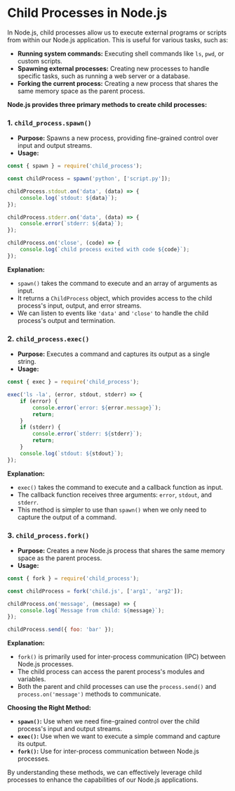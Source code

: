 # Child Processes in Node.js

In Node.js, child processes allow us to execute external programs or scripts from within our Node.js application. This is useful for various tasks, such as:

* **Running system commands:** Executing shell commands like `ls`, `pwd`, or custom scripts.
* **Spawning external processes:** Creating new processes to handle specific tasks, such as running a web server or a database.
* **Forking the current process:** Creating a new process that shares the same memory space as the parent process.

**Node.js provides three primary methods to create child processes:**

### 1. **`child_process.spawn()`**

* **Purpose:** Spawns a new process, providing fine-grained control over input and output streams.
* **Usage:**

```javascript
const { spawn } = require('child_process');

const childProcess = spawn('python', ['script.py']);

childProcess.stdout.on('data', (data) => {
    console.log(`stdout: ${data}`);
});

childProcess.stderr.on('data', (data) => {
    console.error(`stderr: ${data}`);
});

childProcess.on('close', (code) => {
    console.log(`child process exited with code ${code}`);
});
```

**Explanation:**

- `spawn()` takes the command to execute and an array of arguments as input.
- It returns a `ChildProcess` object, which provides access to the child process's input, output, and error streams.
- We can listen to events like `'data'` and `'close'` to handle the child process's output and termination.

### 2. **`child_process.exec()`**

* **Purpose:** Executes a command and captures its output as a single string.
* **Usage:**

```javascript
const { exec } = require('child_process');

exec('ls -la', (error, stdout, stderr) => {
    if (error) {
        console.error(`error: ${error.message}`);
        return;
    }
    if (stderr) {
        console.error(`stderr: ${stderr}`);
        return;
    }
    console.log(`stdout: ${stdout}`);
});
```

**Explanation:**

- `exec()` takes the command to execute and a callback function as input.
- The callback function receives three arguments: `error`, `stdout`, and `stderr`.
- This method is simpler to use than `spawn()` when we only need to capture the output of a command.

### 3. **`child_process.fork()`**

* **Purpose:** Creates a new Node.js process that shares the same memory space as the parent process.
* **Usage:**

```javascript
const { fork } = require('child_process');

const childProcess = fork('child.js', ['arg1', 'arg2']);

childProcess.on('message', (message) => {
    console.log(`Message from child: ${message}`);
});

childProcess.send({ foo: 'bar' });
```

**Explanation:**

- `fork()` is primarily used for inter-process communication (IPC) between Node.js processes.
- The child process can access the parent process's modules and variables.
- Both the parent and child processes can use the `process.send()` and `process.on('message')` methods to communicate.

**Choosing the Right Method:**

* **`spawn()`:** Use when we need fine-grained control over the child process's input and output streams.
* **`exec()`:** Use when we want to execute a simple command and capture its output.
* **`fork()`:** Use for inter-process communication between Node.js processes.

By understanding these methods, we can effectively leverage child processes to enhance the capabilities of our Node.js applications.
